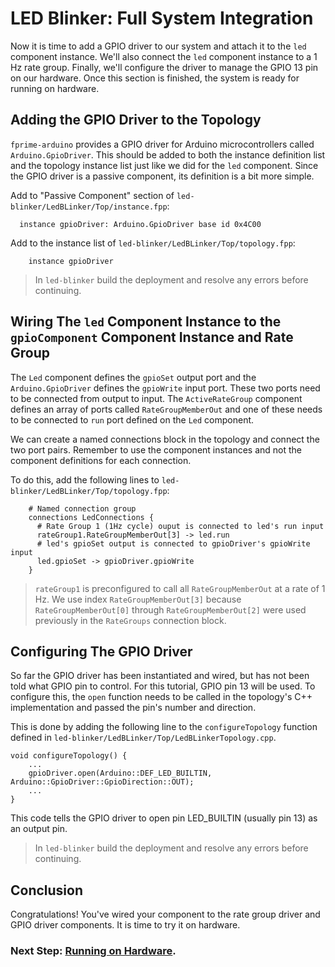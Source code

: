 # LED Blinker: Full System Integration

Now it is time to add a GPIO driver to our system and attach it to the `led` component instance. We'll also connect the `led` component instance to a 1 Hz rate group. Finally, we'll configure the driver to manage the GPIO 13 pin on our hardware. Once this section is finished, the system is ready for running on hardware.

## Adding the GPIO Driver to the Topology

`fprime-arduino` provides a GPIO driver for Arduino microcontrollers called `Arduino.GpioDriver`. This should be added to both the instance definition list and the topology instance list just like we did for the `led` component. Since the GPIO driver is a passive component, its definition is a bit more simple.

Add to "Passive Component" section of `led-blinker/LedBLinker/Top/instance.fpp`:
```
  instance gpioDriver: Arduino.GpioDriver base id 0x4C00
```

Add to the instance list of `led-blinker/LedBLinker/Top/topology.fpp`:
```
    instance gpioDriver
```

> In `led-blinker` build the deployment and resolve any errors before continuing.

## Wiring The `led` Component Instance to the `gpioComponent` Component Instance and Rate Group

The `Led` component defines the `gpioSet` output port and the `Arduino.GpioDriver` defines the `gpioWrite` input port. These two ports need to be connected from output to input. The `ActiveRateGroup` component defines an array of ports called `RateGroupMemberOut` and one of these needs to be connected to `run` port defined on the `Led` component.

We can create a named connections block in the topology and connect the two port pairs. Remember to use the component instances and not the component definitions for each connection.

To do this, add the following lines to `led-blinker/LedBLinker/Top/topology.fpp`:
```
    # Named connection group
    connections LedConnections {
      # Rate Group 1 (1Hz cycle) ouput is connected to led's run input
      rateGroup1.RateGroupMemberOut[3] -> led.run
      # led's gpioSet output is connected to gpioDriver's gpioWrite input
      led.gpioSet -> gpioDriver.gpioWrite
    }
```

> `rateGroup1` is preconfigured to call all `RateGroupMemberOut` at a rate of 1 Hz. We use index `RateGroupMemberOut[3]` because `RateGroupMemberOut[0]` through `RateGroupMemberOut[2]` were used previously in the `RateGroups` connection block.

## Configuring The GPIO Driver

So far the GPIO driver has been instantiated and wired, but has not been told what GPIO pin to control. For this tutorial, GPIO pin 13 will be used. To configure this, the `open` function needs to be called in the topology's C++ implementation and passed the pin's number and direction.

This is done by adding the following line to the `configureTopology` function defined in `led-blinker/LedBLinker/Top/LedBLinkerTopology.cpp`.

```
void configureTopology() {
    ...
    gpioDriver.open(Arduino::DEF_LED_BUILTIN, Arduino::GpioDriver::GpioDirection::OUT);
    ...
}
```

This code tells the GPIO driver to open pin LED_BUILTIN (usually pin 13) as an output pin.

> In `led-blinker` build the deployment and resolve any errors before continuing.

## Conclusion

Congratulations!  You've wired your component to the rate group driver and GPIO driver components. It is time to try it on hardware.

### Next Step: [Running on Hardware](./running-on-hardware.md).

